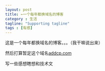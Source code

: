 ```yaml
---
layout: post
title: ←一个每年都换域名的博客
category : 生活
tagline: "Supporting tagline"
tags : [有感]
---
```

这是一个每年都换域名的博客。。。（我干嘛说出来）

然后打算暂定这个域名[addcp.com](http://addcp.com)

写一些感想瞎想和技术文
